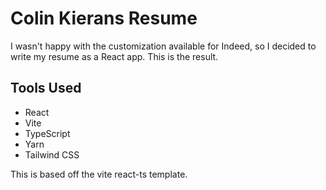 # Colin Kierans Resume
I wasn't happy with the customization available for Indeed, so I decided to write my resume as a React app. This is the result.

## Tools Used
- React
- Vite
- TypeScript
- Yarn
- Tailwind CSS

This is based off the vite react-ts template.

